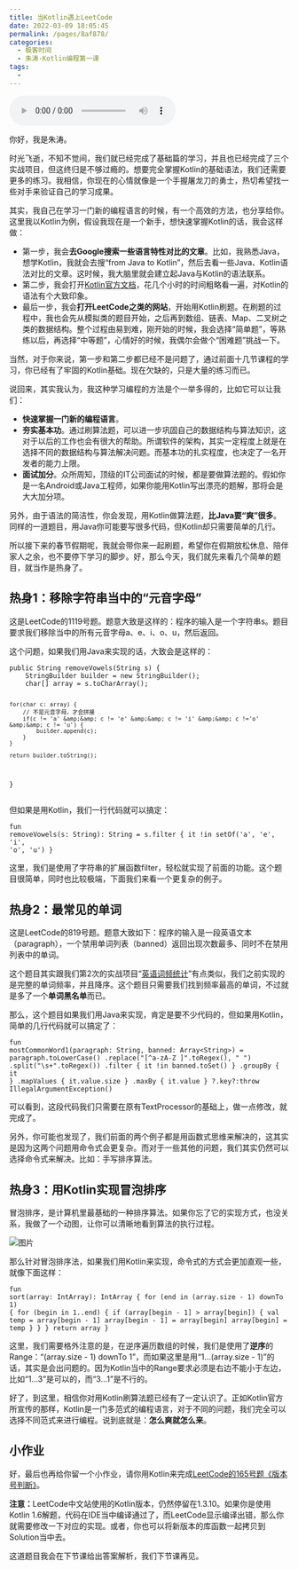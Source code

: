 ```yaml
---
title: 当Kotlin遇上LeetCode
date: 2022-03-09 18:05:45
permalink: /pages/8af878/
categories:
  - 极客时间
  - 朱涛·Kotlin编程第一课
tags:
  - 
---
```

<audio title="春节刷题计划（一）.当Kotlin遇上LeetCode" src="https://static001.geekbang.org/resource/audio/43/03/43e621954e591e985a610a7c16ca8d03.mp3" controls="controls"></audio> 
<p>你好，我是朱涛。</p><p>时光飞逝，不知不觉间，我们就已经完成了基础篇的学习，并且也已经完成了三个实战项目，但这终归是不够过瘾的。想要完全掌握Kotlin的基础语法，我们还需要更多的练习。我相信，你现在的心情就像是一个手握屠龙刀的勇士，热切希望找一些对手来验证自己的学习成果。</p><p>其实，我自己在学习一门新的编程语言的时候，有一个高效的方法，也分享给你。这里我以Kotlin为例，假设我现在是一个新手，想快速掌握Kotlin的话，我会这样做：</p><ul>
<li>第一步，我会<strong>去Google搜索一些语言特性对比的文章</strong>。比如，我熟悉Java，想学Kotlin，我就会去搜“from Java to Kotlin”，然后去看一些Java、Kotlin语法对比的文章。这时候，我大脑里就会建立起Java与Kotlin的语法联系。</li>
<li>第二步，我会打开<a href="https://kotlinlang.org/docs/basic-syntax.html">Kotlin官方文档</a>，花几个小时的时间粗略看一遍，对Kotlin的语法有个大致印象。</li>
<li>最后一步，我会<strong>打开LeetCode之类的网站</strong>，开始用Kotlin刷题。在刷题的过程中，我也会先从模拟类的题目开始，之后再到数组、链表、Map、二叉树之类的数据结构。整个过程由易到难，刚开始的时候，我会选择“简单题”，等熟练以后，再选择“中等题”，心情好的时候，我偶尔会做个“困难题”挑战一下。</li>
</ul><!-- [[[read_end]]] --><p>当然，对于你来说，第一步和第二步都已经不是问题了，通过前面十几节课程的学习，你已经有了牢固的Kotlin基础。现在欠缺的，只是大量的练习而已。</p><p>说回来，其实我认为，我这种学习编程的方法是个一举多得的，比如它可以让我们：</p><ul>
<li><strong>快速掌握一门新的编程语言</strong>。</li>
<li><strong>夯实基本功</strong>。通过刷算法题，可以进一步巩固自己的数据结构与算法知识，这对于以后的工作也会有很大的帮助。所谓软件的架构，其实一定程度上就是在选择不同的数据结构与算法解决问题。而基本功的扎实程度，也决定了一名开发者的能力上限。</li>
<li><strong>面试加分</strong>。众所周知，顶级的IT公司面试的时候，都是要做算法题的。假如你是一名Android或Java工程师，如果你能用Kotlin写出漂亮的题解，那将会是大大加分项。</li>
</ul><p>另外，由于语法的简洁性，你会发现，用Kotlin做算法题，<strong>比Java要“爽”很多</strong>。同样的一道题目，用Java你可能要写很多代码，但Kotlin却只需要简单的几行。</p><p>所以接下来的春节假期呢，我就会带你来一起刷题，希望你在假期放松休息、陪伴家人之余，也不要停下学习的脚步。好，那么今天，我们就先来看几个简单的题目，就当作是热身了。</p><h2>热身1：移除字符串当中的“元音字母”</h2><p>这是LeetCode的1119号题。题意大致是这样的：程序的输入是一个字符串s。题目要求我们移除当中的所有元音字母a、e、i、o、u，然后返回。</p><p>这个问题，如果我们用Java来实现的话，大致会是这样的：</p><pre><code class="language-java">public String removeVowels(String s) {
    StringBuilder builder = new StringBuilder();
    char[] array = s.toCharArray();

    for(char c: array) {
        // 不是元音字母，才会拼接
        if(c != 'a' &amp;&amp; c != 'e' &amp;&amp; c != 'i' &amp;&amp; c !='o' &amp;&amp; c != 'u') {
            builder.append(c);
        }
    }

    return builder.toString();
}
</code></pre><p>但如果是用Kotlin，我们一行代码就可以搞定：</p><pre><code class="language-plain">fun removeVowels(s: String): String =
        s.filter { it !in setOf('a', 'e', 'i', 'o', 'u') }
</code></pre><p>这里，我们是使用了字符串的扩展函数filter，轻松就实现了前面的功能。这个题目很简单，同时也比较极端，下面我们来看一个更复杂的例子。</p><h2>热身2：最常见的单词</h2><p>这是LeetCode的819号题。题意大致如下：程序的输入是一段英语文本（paragraph），一个禁用单词列表（banned）返回出现次数最多、同时不在禁用列表中的单词。</p><p>这个题目其实跟我们第2次的实战项目“<a href="https://time.geekbang.org/column/article/477295">英语词频统计</a>”有点类似，我们之前实现的是完整的单词频率，并且降序。这个题目只需要我们找到频率最高的单词，不过就是多了一个<strong>单词黑名单</strong>而已。</p><p>那么，这个题目如果我们用Java来实现，肯定是要不少代码的，但如果用Kotlin，简单的几行代码就可以搞定了：</p><pre><code class="language-plain">fun mostCommonWord1(paragraph: String, banned: Array&lt;String&gt;) =
            paragraph.toLowerCase()
                .replace("[^a-zA-Z ]".toRegex(), " ")
                .split("\\s+".toRegex())
                .filter { it !in banned.toSet() }
                .groupBy { it }
                .mapValues { it.value.size }
                .maxBy { it.value }
                ?.key?:throw IllegalArgumentException()
</code></pre><p>可以看到，这段代码我们只需要在原有TextProcessor的基础上，做一点修改，就完成了。</p><p>另外，你可能也发现了，我们前面的两个例子都是用函数式思维来解决的，这其实是因为这两个问题用命令式会更复杂。而对于一些其他的问题，我们其实仍然可以选择命令式来解决。比如：手写排序算法。</p><h2>热身3：用Kotlin实现冒泡排序</h2><p>冒泡排序，是计算机里最基础的一种排序算法。如果你忘了它的实现方式，也没关系，我做了一个动图，让你可以清晰地看到算法的执行过程。</p><p><img src="https://static001.geekbang.org/resource/image/89/14/896c2b92f5837fa05aa8e0d17d16e514.gif?wh=1080x608" alt="图片"></p><p>那么针对冒泡排序法，如果我们用Kotlin来实现，命令式的方式会更加直观一些，就像下面这样：</p><pre><code class="language-plain">fun sort(array: IntArray): IntArray {
    for (end in (array.size - 1) downTo 1) {
        for (begin in 1..end) {
            if (array[begin - 1] &gt; array[begin]) {
                val temp = array[begin - 1]
                array[begin - 1] = array[begin]
                array[begin] = temp
            }
        }
    }
    return array
}
</code></pre><p>这里，我们需要格外注意的是，在逆序遍历数组的时候，我们是使用了<strong>逆序</strong>的Range：“(array.size - 1) downTo 1”，而如果这里是用“1…(array.size - 1)”的话，其实是会出问题的。因为Kotlin当中的Range要求必须是右边不能小于左边，比如“1…3”是可以的，而“3…1”是不行的。</p><p>好了，到这里，相信你对用Kotlin刷算法题已经有了一定认识了。正如Kotlin官方所宣传的那样，Kotlin是一门多范式的编程语言，对于不同的问题，我们完全可以选择不同范式来进行编程。说到底就是：<strong>怎么爽就怎么来</strong>。</p><h2>小作业</h2><p>好，最后也再给你留一个小作业，请你用Kotlin来完成<a href="https://leetcode-cn.com/problems/compare-version-numbers/">LeetCode的165号题《版本号判断》</a>。</p><p><strong>注意：</strong>LeetCode中文站使用的Kotlin版本，仍然停留在1.3.10。如果你是使用Kotlin 1.6解题，代码在IDE当中编译通过了，而LeetCode显示编译出错，那么你就需要修改一下对应的实现。或者，你也可以将新版本的库函数一起拷贝到Solution当中去。</p><p>这道题目我会在下节课给出答案解析，我们下节课再见。</p>